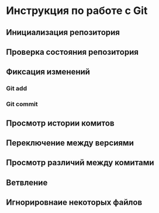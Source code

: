 # **Инструкция по работе с Git**

## Инициализация репозитория

## Проверка состояния репозитория

## Фиксация изменений

### Git add
### Git commit

## Просмотр истории комитов

## Переключение между версиями

## Просмотр различий между комитами

## Ветвление

## Игнорировнаие некоторых файлов